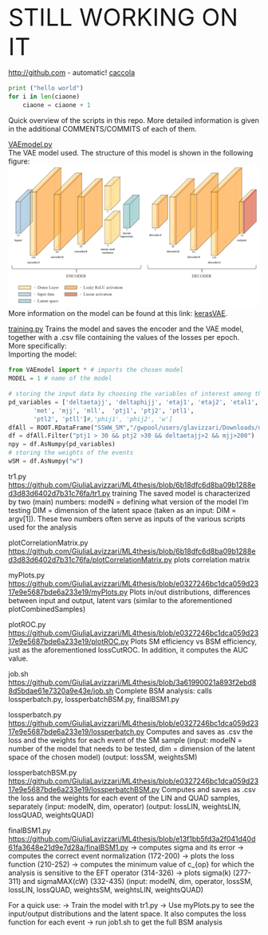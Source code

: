 <font size="10">STILL WORKING ON IT</font> 
  
    
http://github.com - automatic!
[caccola](http://github.com)

```python
print ("hello world")
for i in len(ciaone)
    ciaone = ciaone + 1
```

Quick overview of the scripts in this repo. More detailed information is given in the additional COMMENTS/COMMITS of each of them.

[VAEmodel.py](https://github.com/GiuliaLavizzari/ML4thesis/blob/959a2c89113660b455d04cb86396b2c440d45285/VAEmodel.py)  
The VAE model used. The structure of this model is shown in the following figure:
![Alt Text](https://github.com/GiuliaLavizzari/ML4thesis/blob/5aa6ab696a6b371c9d9f320aad6a5e7f4d0822b8/vaemodel.PNG)
More information on the model can be found at this link: [kerasVAE](https://keras.io/examples/generative/vae/).   


[training.py](https://github.com/GiuliaLavizzari/ML4thesis/blob/959a2c89113660b455d04cb86396b2c440d45285/training.py)
Trains the model and saves the encoder and the VAE model, together with a .csv file containing the values of the losses per epoch.  
More specifically:  
Importing the model:
```python
from VAEmodel import * # imports the chosen model
MODEL = 1 # name of the model
```
```python
# storing the input data by choosing the variables of interest among the ones stored in the ntuple
pd_variables = ['deltaetajj', 'deltaphijj', 'etaj1', 'etaj2', 'etal1', 'etal2',
       'met', 'mjj', 'mll',  'ptj1', 'ptj2', 'ptl1',
       'ptl2', 'ptll']#,'phij1', 'phij2', 'w']
dfAll = ROOT.RDataFrame("SSWW_SM","/gwpool/users/glavizzari/Downloads/ntuple_SSWW_SM.root")
df = dfAll.Filter("ptj1 > 30 && ptj2 >30 && deltaetajj>2 && mjj>200")
npy = df.AsNumpy(pd_variables)
# storing the weights of the events
wSM = df.AsNumpy("w")
```


tr1.py
https://github.com/GiuliaLavizzari/ML4thesis/blob/6b18dfc6d8ba09b1288ed3d83d6402d7b31c76fa/tr1.py
training
The saved model is characterized by two (main) numbers: 
modelN = defining what version of the model I’m testing
DIM = dimension of the latent space (taken as an input: DIM = argv[1]).
These two numbers often serve as inputs of the various scripts used for the analysis

plotCorrelationMatrix.py
https://github.com/GiuliaLavizzari/ML4thesis/blob/6b18dfc6d8ba09b1288ed3d83d6402d7b31c76fa/plotCorrelationMatrix.py
plots correlation matrix

myPlots.py
https://github.com/GiuliaLavizzari/ML4thesis/blob/e0327246bc1dca059d2317e9e5687bde6a233e19/myPlots.py
Plots in/out distributions, differences between input and output, latent vars (similar to the aforementioned plotCombinedSamples)

plotROC.py
https://github.com/GiuliaLavizzari/ML4thesis/blob/e0327246bc1dca059d2317e9e5687bde6a233e19/plotROC.py
Plots SM efficiency vs BSM efficiency, just as the aforementioned lossCutROC. In addition, it computes the AUC value.


job.sh
https://github.com/GiuliaLavizzari/ML4thesis/blob/3a61990021a893f2ebd88d5bdae61e7320a9e43e/job.sh
Complete BSM analysis: calls lossperbatch.py, lossperbatchBSM.py, finalBSM1.py

lossperbatch.py
https://github.com/GiuliaLavizzari/ML4thesis/blob/e0327246bc1dca059d2317e9e5687bde6a233e19/lossperbatch.py
Computes and saves as .csv the loss and the weights for each event of the SM sample
(input: modelN = number of the model that needs to be tested, dim = dimension of the latent space of the chosen model)
(output: lossSM, weightsSM)

lossperbatchBSM.py
https://github.com/GiuliaLavizzari/ML4thesis/blob/e0327246bc1dca059d2317e9e5687bde6a233e19/lossperbatchBSM.py
Computes and saves as .csv the loss and the weights for each event of the LIN and QUAD samples, separately
(input: modelN, dim, operator)
(output: lossLIN, weightsLIN, lossQUAD, weightsQUAD)

finalBSM1.py
https://github.com/GiuliaLavizzari/ML4thesis/blob/e13f1bb5fd3a2f041d40d61fa3648e21d9e7d28a/finalBSM1.py
→ computes sigma and its error
→ computes the correct event normalization (172-200)
→ plots the loss function (210-252)
→ computes the minimum value of c_{op} for which the analysis is sensitive to the EFT operator (314-326)
→ plots sigma(k) (277-311) and sigmaMAX(cW) (332-435)
(input: modelN, dim, operator, lossSM, lossLIN, lossQUAD, weightsSM, weightsLIN, weightsQUAD)



For a quick use:
→ Train the model with tr1.py
→ Use myPlots.py to see the input/output distributions and the latent space. It also computes the loss function for each event
→ run job1.sh to get the full BSM analysis

